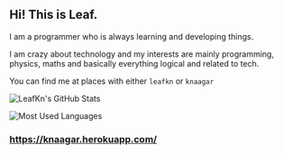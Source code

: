 ## Hi! This is Leaf.
I am a programmer who is always learning and developing things.

I am crazy about technology and my interests are mainly programming, physics, maths and basically everything logical and related to tech.

You can find me at places with either `leafkn` or `knaagar`<br>

![LeafKn's GitHub Stats](https://github-readme-stats.vercel.app/api?username=knaagar&show_icons=true&theme=github_dark)

![Most Used Languages](https://github-readme-stats.vercel.app/api/top-langs/?username=knaagar&theme=github_dark)

### https://knaagar.herokuapp.com/
